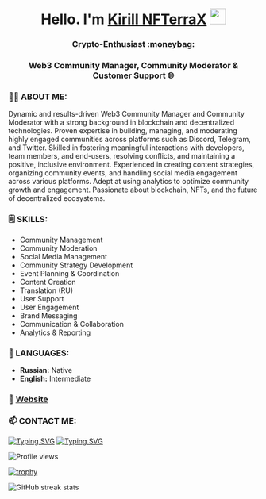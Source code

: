 <h1 align="center">Hello. I'm <a href="https://linkedin.com/in/nfterrax" target="_blank">Kirill NFTerraX</a> 
<img src="https://github.com/blackcater/blackcater/raw/main/images/Hi.gif" height="32"/></h1>
<h3 align="center">Crypto-Enthusiast :moneybag:</h3>
<h3 align="center">Web3 Community Manager, Community Moderator & Customer Support 🌐</h3>


### 🙋‍♂️ ABOUT ME:
Dynamic and results-driven Web3 Community Manager and Community Moderator with a strong background in blockchain
and decentralized technologies. Proven expertise in building, managing, and moderating highly engaged communities across
platforms such as Discord, Telegram, and Twitter. Skilled in fostering meaningful interactions with developers, team
members, and end-users, resolving conflicts, and maintaining a positive, inclusive environment. Experienced in creating
content strategies, organizing community events, and handling social media engagement across various platforms. Adept at
using analytics to optimize community growth and engagement. Passionate about blockchain, NFTs, and the future of
decentralized ecosystems.

### 🗒️ SKILLS:
- Community Management
- Community Moderation
- Social Media Management
- Community Strategy Development
- Event Planning & Coordination
- Content Creation
- Translation (RU)
- User Support
- User Engagement
- Brand Messaging
- Communication & Collaboration
- Analytics & Reporting

### 🚩 LANGUAGES:
- **Russian:** Native
- **English:** Intermediate

### 🔗 [Website](https://nfterrax.online/)

### 📫 CONTACT ME:
[![Typing SVG](https://readme-typing-svg.herokuapp.com?color=%2336BCF7&lines=CONTACT+ME)](https://t.me/nfterrax)
[![Typing SVG](https://readme-typing-svg.herokuapp.com?color=%2336BCF7&lines=REQUEST+MY+CV)](mailto:hello@nfterrax.online)

![Profile views](https://gpvc.arturio.dev/NFTerraX)  

[![trophy](https://github-profile-trophy.vercel.app/?username=NFTerraX)](https://github.com/ryo-ma/github-profile-trophy)

![GitHub streak stats](https://github-readme-streak-stats.herokuapp.com/?user=NFTerraX)  
